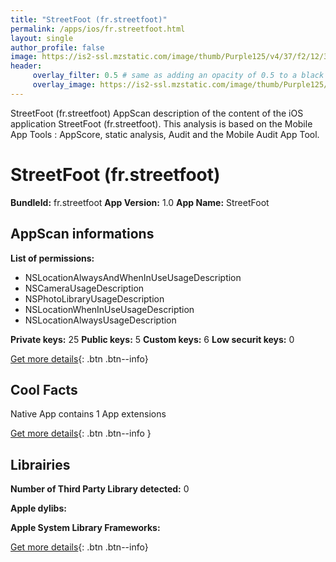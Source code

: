 ```yaml
---
title: "StreetFoot (fr.streetfoot)"
permalink: /apps/ios/fr.streetfoot.html
layout: single
author_profile: false
image: https://is2-ssl.mzstatic.com/image/thumb/Purple125/v4/37/f2/12/37f212b0-9562-5cdf-88a6-c1253492b183/AppIcon-0-0-1x_U007emarketing-0-0-0-5-0-0-sRGB-0-0-0-GLES2_U002c0-512MB-85-220-0-0.png/512x512bb.jpg
header: 
     overlay_filter: 0.5 # same as adding an opacity of 0.5 to a black background
     overlay_image: https://is2-ssl.mzstatic.com/image/thumb/Purple125/v4/37/f2/12/37f212b0-9562-5cdf-88a6-c1253492b183/AppIcon-0-0-1x_U007emarketing-0-0-0-5-0-0-sRGB-0-0-0-GLES2_U002c0-512MB-85-220-0-0.png/512x512bb.jpg
---
```

StreetFoot (fr.streetfoot) AppScan description of the content of the iOS application StreetFoot (fr.streetfoot). This analysis is based on the Mobile App Tools : AppScore, static analysis, Audit and the Mobile Audit App Tool.

# StreetFoot (fr.streetfoot)

**BundleId:** fr.streetfoot
**App Version:** 1.0
**App Name:** StreetFoot


## AppScan informations 

**List of permissions:** 
- NSLocationAlwaysAndWhenInUseUsageDescription
- NSCameraUsageDescription
- NSPhotoLibraryUsageDescription
- NSLocationWhenInUseUsageDescription
- NSLocationAlwaysUsageDescription
  
  
**Private keys:** 25
**Public keys:** 5
**Custom keys:** 6
**Low securit keys:** 0
  
[Get more details](/pricing.html){: .btn .btn--info}

## Cool Facts

Native App
contains 1 App extensions
  
[Get more details](/pricing.html){: .btn .btn--info }

## Librairies 
**Number of Third Party Library detected:** 0


**Apple dylibs:**


**Apple System Library Frameworks:**


  
[Get more details](/pricing.html){: .btn .btn--info}

